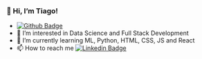  ### 👋 Hi, I’m Tiago!
 
 - [![Github Badge](https://img.shields.io/badge/-Github-000?style=flat-square&logo=Github&logoColor=white&link=https://github.com/tiagofukugauti)](https://github.com/tiagofukugauti)
 - 👀 I’m interested in Data Science and Full Stack Development 
 - 🌱 I’m currently learning ML, Python, HTML, CSS, JS and React
 - 📫 How to reach me [![Linkedin Badge](https://img.shields.io/badge/-LinkedIn-blue?style=flat-square&logo=Linkedin&logoColor=white&link=https://www.linkedin.com/in/tiagofukugauti/)](https://www.linkedin.com/in/tiagofukugauti/)

<!---
tiagofukugauti/tiagofukugauti is a ✨ special ✨ repository because its `README.md` (this file) appears on your GitHub profile.
You can click the Preview link to take a look at your changes.
--->
